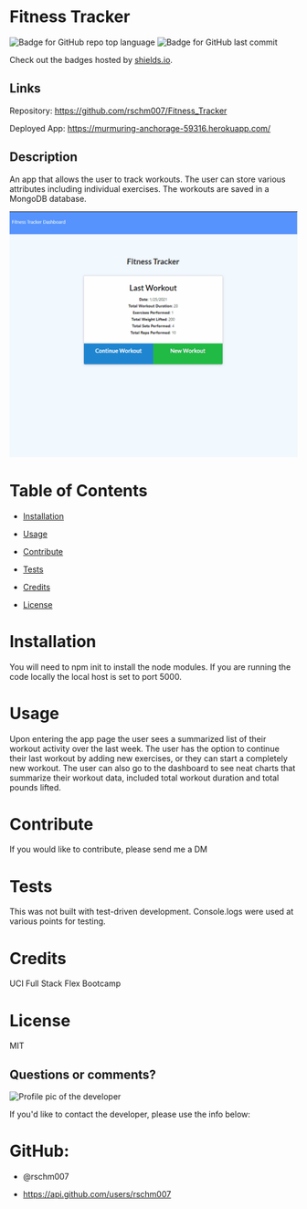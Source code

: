 
# Fitness Tracker

![Badge for GitHub repo top language](https://img.shields.io/github/languages/top/rschm007/Fitness_Tracker?style=flat&logo=appveyor) ![Badge for GitHub last commit](https://img.shields.io/github/last-commit/rschm007/Fitness_Tracker?style=flat&logo=appveyor)
  
Check out the badges hosted by [shields.io](https://shields.io/).

## Links

Repository: <a href="https://github.com/rschm007/Fitness_Tracker">https://github.com/rschm007/Fitness_Tracker</a>

Deployed App: <a href="https://murmuring-anchorage-59316.herokuapp.com">https://murmuring-anchorage-59316.herokuapp.com/</a>

## Description

An app that allows the user to track workouts. The user can store various attributes including individual exercises. The workouts are saved in a MongoDB database.

<img src="https://github.com/rschm007/Fitness_Tracker/blob/main/assets/demo_1.gif" alt="a gif of the Fitness Tracker app"></src>

# Table of Contents
* [Installation](#installation)

* [Usage](#usage)

* [Contribute](#contribute)

* [Tests](#tests)

* [Credits](#credits)

* [License](#license)

# Installation

You will need to npm init to install the node modules. If you are running the code locally the local host is set to port 5000.


# Usage

Upon entering the app page the user sees a summarized list of their workout activity over the last week. The user has the option to continue their last workout by adding new exercises, or they can start a completely new workout. The user can also go to the dashboard to see neat charts that summarize their workout data, included total workout duration and total pounds lifted.


# Contribute

If you would like to contribute, please send me a DM


# Tests

This was not built with test-driven development. Console.logs were used at various points for testing.


# Credits

UCI Full Stack Flex Bootcamp


# License

MIT



## Questions or comments?

![Profile pic of the developer](https://avatars.githubusercontent.com/u/69170803?v=4)

If you'd like to contact the developer, please use the info below:

# GitHub:

* @rschm007 

* https://api.github.com/users/rschm007
